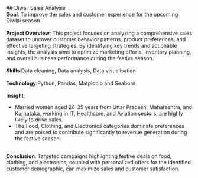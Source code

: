 <div>## Diwali Sales Analysis</div>

<div><b>Goal</b>: To improve the sales and customer experience for the upcoming Diwlai season </div>
<br>
<div><b>Project Overview</b>: This project focuses on analyzing a comprehensive sales dataset to uncover customer behavior patterns, product preferences, and effective targeting strategies. By identifying key trends and actionable insights, the analysis aims to optimize marketing efforts, inventory planning, and overall business performance during the festive season.</div>
<br>
<div><b>Skills</b>:Data cleaning, Data analysis, Data visualisation</div>
<br>
<div><b>Technology</b>:Python, Pandas, Matplotlib and Seaborn</div>
<br>
<div><b>Insight</b>:
<ul>
<li>Married women aged 26-35 years from Uttar Pradesh, Maharashtra, and Karnataka, working in IT, Healthcare, and Aviation sectors, are highly likely to drive sales.</li>
<li>The Food, Clothing, and Electronics categories dominate preferences and are poised to contribute significantly to revenue generation during the festive season. </li>
</ul>  
</div>
<br>
<div><b>Conclusion</b>: Targeted campaigns highlighting festive deals on food, clothing, and electronics, coupled with personalized offers for the identified customer demographic, can maximize sales and customer satisfaction.</div>
